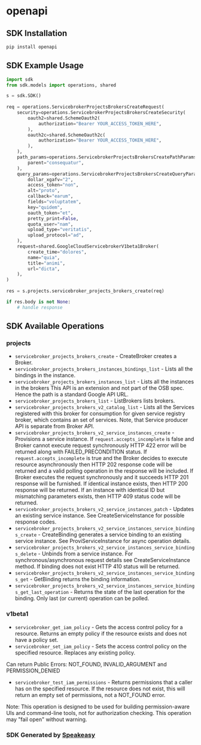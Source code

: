 # openapi

<!-- Start SDK Installation -->
## SDK Installation

```bash
pip install openapi
```
<!-- End SDK Installation -->

## SDK Example Usage
<!-- Start SDK Example Usage -->
```python
import sdk
from sdk.models import operations, shared

s = sdk.SDK()
    
req = operations.ServicebrokerProjectsBrokersCreateRequest(
    security=operations.ServicebrokerProjectsBrokersCreateSecurity(
        oauth2=shared.SchemeOauth2(
            authorization="Bearer YOUR_ACCESS_TOKEN_HERE",
        ),
        oauth2c=shared.SchemeOauth2c(
            authorization="Bearer YOUR_ACCESS_TOKEN_HERE",
        ),
    ),
    path_params=operations.ServicebrokerProjectsBrokersCreatePathParams(
        parent="consequatur",
    ),
    query_params=operations.ServicebrokerProjectsBrokersCreateQueryParams(
        dollar_xgafv="2",
        access_token="non",
        alt="proto",
        callback="earum",
        fields="voluptatem",
        key="quidem",
        oauth_token="et",
        pretty_print=False,
        quota_user="nam",
        upload_type="veritatis",
        upload_protocol="ad",
    ),
    request=shared.GoogleCloudServicebrokerV1beta1Broker(
        create_time="dolores",
        name="quia",
        title="animi",
        url="dicta",
    ),
)
    
res = s.projects.servicebroker_projects_brokers_create(req)

if res.body is not None:
    # handle response
```
<!-- End SDK Example Usage -->

<!-- Start SDK Available Operations -->
## SDK Available Operations

### projects

* `servicebroker_projects_brokers_create` - CreateBroker creates a Broker.
* `servicebroker_projects_brokers_instances_bindings_list` - Lists all the bindings in the instance.
* `servicebroker_projects_brokers_instances_list` - Lists all the instances in the brokers
This API is an extension and not part of the OSB spec.
Hence the path is a standard Google API URL.
* `servicebroker_projects_brokers_list` - ListBrokers lists brokers.
* `servicebroker_projects_brokers_v2_catalog_list` - Lists all the Services registered with this broker for consumption for
given service registry broker, which contains an set of services.
Note, that Service producer API is separate from Broker API.
* `servicebroker_projects_brokers_v2_service_instances_create` - Provisions a service instance.
If `request.accepts_incomplete` is false and Broker cannot execute request
synchronously HTTP 422 error will be returned along with
FAILED_PRECONDITION status.
If `request.accepts_incomplete` is true and the Broker decides to execute
resource asynchronously then HTTP 202 response code will be returned and a
valid polling operation in the response will be included.
If Broker executes the request synchronously and it succeeds HTTP 201
response will be furnished.
If identical instance exists, then HTTP 200 response will be returned.
If an instance with identical ID but mismatching parameters exists, then
HTTP 409 status code will be returned.
* `servicebroker_projects_brokers_v2_service_instances_patch` - Updates an existing service instance.
See CreateServiceInstance for possible response codes.
* `servicebroker_projects_brokers_v2_service_instances_service_bindings_create` - CreateBinding generates a service binding to an existing service instance.
See ProviServiceInstance for async operation details.
* `servicebroker_projects_brokers_v2_service_instances_service_bindings_delete` - Unbinds from a service instance.
For synchronous/asynchronous request details see CreateServiceInstance
method.
If binding does not exist HTTP 410 status will be returned.
* `servicebroker_projects_brokers_v2_service_instances_service_bindings_get` - GetBinding returns the binding information.
* `servicebroker_projects_brokers_v2_service_instances_service_bindings_get_last_operation` - Returns the state of the last operation for the binding.
Only last (or current) operation can be polled.

### v1beta1

* `servicebroker_get_iam_policy` - Gets the access control policy for a resource.
Returns an empty policy if the resource exists and does not have a policy
set.
* `servicebroker_set_iam_policy` - Sets the access control policy on the specified resource. Replaces any
existing policy.

Can return Public Errors: NOT_FOUND, INVALID_ARGUMENT and PERMISSION_DENIED
* `servicebroker_test_iam_permissions` - Returns permissions that a caller has on the specified resource.
If the resource does not exist, this will return an empty set of
permissions, not a NOT_FOUND error.

Note: This operation is designed to be used for building permission-aware
UIs and command-line tools, not for authorization checking. This operation
may "fail open" without warning.

<!-- End SDK Available Operations -->

### SDK Generated by [Speakeasy](https://docs.speakeasyapi.dev/docs/using-speakeasy/client-sdks)
